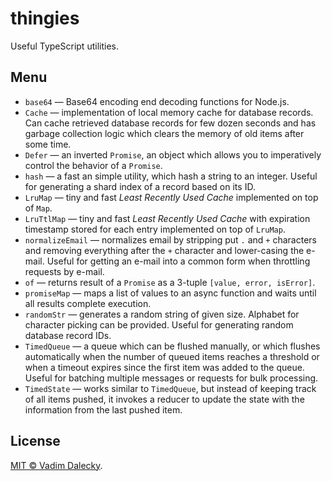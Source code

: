 # thingies

Useful TypeScript utilities.


## Menu

- `base64` &mdash; Base64 encoding end decoding functions for Node.js.
- `Cache` &mdash; implementation of local memory cache for database records. Can cache
  retrieved database records for few dozen seconds and has garbage collection logic
  which clears the memory of old items after some time.
- `Defer` &mdash; an inverted `Promise`, an object which allows you to imperatively
  control the behavior of a `Promise`.
- `hash` &mdash; a fast an simple utility, which hash a string to an integer. Useful
  for generating a shard index of a record based on its ID.
- `LruMap` &mdash; tiny and fast *Least Recently Used Cache* implemented on top of `Map`.
- `LruTtlMap` &mdash; tiny and fast *Least Recently Used Cache* with expiration timestamp
  stored for each entry implemented on top of `LruMap`.
- `normalizeEmail` &mdash; normalizes email by stripping put `.` and `+` characters and
  removing everything after the `+` character and lower-casing the e-mail. Useful for
  getting an e-mail into a common form when throttling requests by e-mail.
- `of` &mdash; returns result of a `Promise` as a 3-tuple `[value, error, isError]`.
- `promiseMap` &mdash; maps a list of values to an async function and waits until
  all results complete execution.
- `randomStr` &mdash; generates a random string of given size. Alphabet for character
  picking can be provided. Useful for generating random database record IDs.
- `TimedQueue` &mdash; a queue which can be flushed manually, or which flushes
  automatically when the number of queued items reaches a threshold or when a timeout
  expires since the first item was added to the queue. Useful for batching multiple
  messages or requests for bulk processing.
- `TimedState` &mdash; works similar to `TimedQueue`, but instead of keeping track of
  all items pushed, it invokes a reducer to update the state with the information from
  the last pushed item.


## License

[MIT © Vadim Dalecky](LICENSE).
